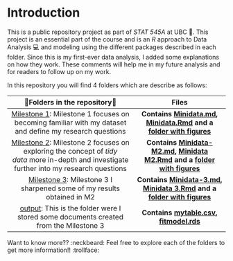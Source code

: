 
Introduction
=================================
This is a public repository project as part of *STAT 545A* at UBC :school:. This project is an essential part of the course and is an *R* approach to Data Analysis 💻 and modeling using the different packages described in each folder. Since this is my first-ever data analysis, I added some explanations on how they work. These comments will help me in my future analysis and for readers to follow up on my work. 

In this repository you will find 4 folders which are describe as follows:

|📁**Folders in the repository**📂| **Files** |
|:------:|:------:|
|[Milestone 1](https://github.com/stat545ubc-2021/mda-maira1220/tree/main/Milestone%201): Milestone 1 focuses on becoming familiar with my dataset and define my research questions|**Contains [Minidata.md](https://github.com/stat545ubc-2021/mda-maira1220/blob/main/Milestone%201/Minidata.md), [Minidata.Rmd](https://github.com/stat545ubc-2021/mda-maira1220/blob/main/Milestone%201/Minidata.Rmd) and a [folder with figures](https://github.com/stat545ubc-2021/mda-maira1220/tree/main/Milestone%201/Minidata_files/figure-markdown_strict)**|
|[Milestone 2](https://github.com/stat545ubc-2021/mda-maira1220/tree/main/Milestone%201): Milestone 2 focuses on exploring the concept of *tidy data* more in-depth and investigate further into my research questions|**Contains [Minidata-M2.md](https://github.com/stat545ubc-2021/mda-maira1220/blob/main/Milestone%202/Minidata-M2.md), [Minidata M2.Rmd](https://github.com/stat545ubc-2021/mda-maira1220/blob/main/Milestone%202/Minidata%20M2.Rmd) and a [folder with figures](https://github.com/stat545ubc-2021/mda-maira1220/tree/main/Milestone%202/Minidata-M2_files/figure-markdown_strict)**|
|[Milestone 3](https://github.com/stat545ubc-2021/mda-maira1220/tree/main/Milestone%201): Milestone 3 I sharpened some of my results obtained in M2 |**Contains [Minidata-3.md](https://github.com/stat545ubc-2021/mda-maira1220/blob/main/Milestone%203/Minidata-3.md), [Minidata 3.Rmd]() and a [folder with figures]()**|
[output](https://github.com/stat545ubc-2021/mda-maira1220/tree/main/Milestone%201): This is the folder were I stored some documents created from the Milestone 3 |**Contains [mytable.csv](), [fitmodel.rds]()**|

Want to know more?? :neckbeard:    Feel free to explore each of the folders to get more information!! :trollface: 



